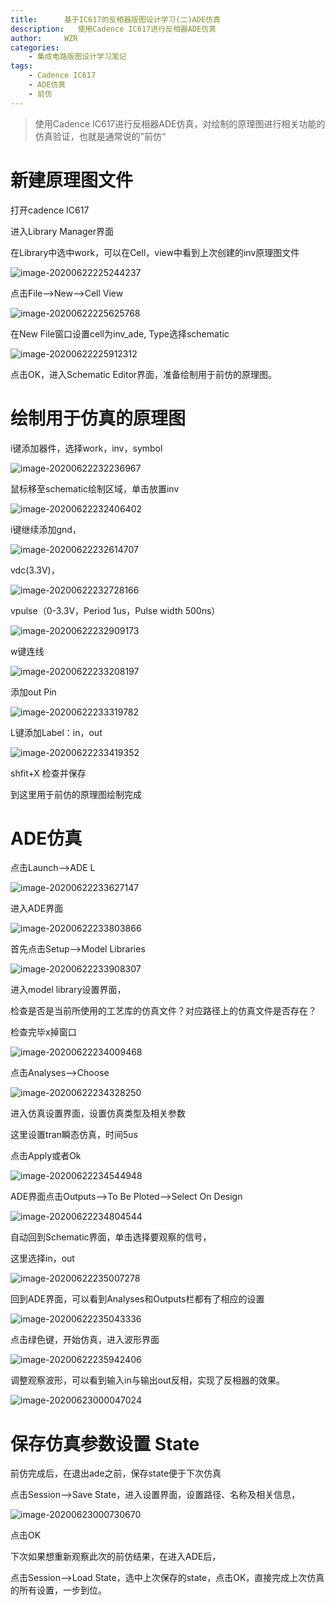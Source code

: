 ```yaml
---
title:      基于IC617的反相器版图设计学习(二)ADE仿真
description:   使用Cadence IC617进行反相器ADE仿真
author:     WZR
categories:
    - 集成电路版图设计学习笔记
tags:
    - Cadence IC617
    - ADE仿真
    - 前仿
---
```


>使用Cadence IC617进行反相器ADE仿真，对绘制的原理图进行相关功能的仿真验证，也就是通常说的”前仿“
>

<!-- more -->



# 新建原理图文件

打开cadence IC617

进入Library Manager界面

在Library中选中work，可以在Cell，view中看到上次创建的inv原理图文件

![image-20200622225244237](https://gitee.com/wziru/BlogPicGo/raw/master/img/20200622225325.png)

点击File-->New-->Cell View

![image-20200622225625768](https://gitee.com/wziru/BlogPicGo/raw/master/img/20200622225625.png)

在New File窗口设置cell为inv_ade, Type选择schematic

![image-20200622225912312](https://gitee.com/wziru/BlogPicGo/raw/master/img/20200622225912.png)

点击OK，进入Schematic Editor界面，准备绘制用于前仿的原理图。

# 绘制用于仿真的原理图

i键添加器件，选择work，inv，symbol

![image-20200622232236967](https://gitee.com/wziru/BlogPicGo/raw/master/img/20200622232237.png)

鼠标移至schematic绘制区域，单击放置inv

![image-20200622232406402](https://gitee.com/wziru/BlogPicGo/raw/master/img/20200622232406.png)

i键继续添加gnd，

![image-20200622232614707](https://gitee.com/wziru/BlogPicGo/raw/master/img/20200622232614.png)

vdc(3.3V)，

![image-20200622232728166](https://gitee.com/wziru/BlogPicGo/raw/master/img/20200622232728.png)

vpulse（0-3.3V，Period 1us，Pulse width 500ns）

![image-20200622232909173](https://gitee.com/wziru/BlogPicGo/raw/master/img/20200622232909.png)

w键连线

![image-20200622233208197](https://gitee.com/wziru/BlogPicGo/raw/master/img/20200622233208.png)

添加out  Pin

![image-20200622233319782](https://gitee.com/wziru/BlogPicGo/raw/master/img/20200622233319.png)

L键添加Label：in，out

![image-20200622233419352](https://gitee.com/wziru/BlogPicGo/raw/master/img/20200622233419.png)

shfit+X  检查并保存

到这里用于前仿的原理图绘制完成

# ADE仿真

点击Launch-->ADE L

![image-20200622233627147](https://gitee.com/wziru/BlogPicGo/raw/master/img/20200622233627.png)

进入ADE界面

![image-20200622233803866](https://gitee.com/wziru/BlogPicGo/raw/master/img/20200622233804.png)

首先点击Setup-->Model Libraries

![image-20200622233908307](https://gitee.com/wziru/BlogPicGo/raw/master/img/20200622233908.png)

进入model library设置界面，

检查是否是当前所使用的工艺库的仿真文件？对应路径上的仿真文件是否存在？

检查完毕x掉窗口

![image-20200622234009468](https://gitee.com/wziru/BlogPicGo/raw/master/img/20200622234009.png)

点击Analyses-->Choose

![image-20200622234328250](https://gitee.com/wziru/BlogPicGo/raw/master/img/20200622234328.png)

进入仿真设置界面，设置仿真类型及相关参数

这里设置tran瞬态仿真，时间5us

点击Apply或者Ok

![image-20200622234544948](https://gitee.com/wziru/BlogPicGo/raw/master/img/20200622234545.png)

ADE界面点击Outputs-->To Be Ploted-->Select On Design

![image-20200622234804544](https://gitee.com/wziru/BlogPicGo/raw/master/img/20200622234804.png)

自动回到Schematic界面，单击选择要观察的信号，

这里选择in，out

![image-20200622235007278](https://gitee.com/wziru/BlogPicGo/raw/master/img/20200622235007.png)

回到ADE界面，可以看到Analyses和Outputs栏都有了相应的设置

![image-20200622235043336](https://gitee.com/wziru/BlogPicGo/raw/master/img/20200622235043.png)

点击绿色键，开始仿真，进入波形界面

![image-20200622235942406](https://gitee.com/wziru/BlogPicGo/raw/master/img/20200622235942.png)

调整观察波形，可以看到输入in与输出out反相，实现了反相器的效果。

![image-20200623000047024](https://gitee.com/wziru/BlogPicGo/raw/master/img/20200623000047.png)

# 保存仿真参数设置 State

前仿完成后，在退出ade之前，保存state便于下次仿真

点击Session-->Save State，进入设置界面，设置路径、名称及相关信息，

![image-20200623000730670](https://gitee.com/wziru/BlogPicGo/raw/master/img/20200623000730.png)

点击OK

下次如果想重新观察此次的前仿结果，在进入ADE后，

点击Session-->Load State，选中上次保存的state，点击OK，直接完成上次仿真的所有设置，一步到位。

